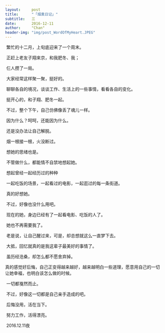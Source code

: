 ```yaml
---
layout:     post
title:      "「烟熏日记」"
subtitle:   三
date:       2016-12-11
author:     "Chan"
header-img: "img/post_WordOfMyHeart.JPEG"
---
```


​	繁忙的十二月，上旬底迎来了一个周末。

​	正赶上老友子翔来京，和我肥冬、我；

​	仨人攒了一局。

​	大家经常这样聚一聚，挺好的。

​	聊聊各自的境况，谈谈工作、生活上的一些事情，看看各自的变化。

​	挺开心的，和子翔、肥冬一起。

​	不过，整个下午，自己仿佛像丢了魂儿一样。

​	因为什么？呵呵，还能因为什么。

​	还是没办法让自己解脱。

​	烟一根接一根，火没断过。

​	想她的思绪也是。

​	不管做什么，都能情不自禁地想起她。

​	想起曾经一起经历过的种种

​	一起吃饭的场景，一起看过的电影，一起逛过的每一条街道。

​	真的好想她。

​	不过，好像也没什么用吧。

​	现在的她，身边已经有了一起看电影、吃饭的人了。

​	她也不再需要我了。

​	老是说，让自己醒过来，可是，却总想就这么一直梦下去。

​	大抵，回忆就真的是我这辈子最美好的事情了。

​	虽历经沧桑，却怎么都不愿舍弃掉。

​	真的感觉好后悔，自己正变得越来越好，越来越明白一些道理，愿意用自己的一切让她幸福，也明白该怎么做的时候。

​	一切都戛然而止。

​	不过，好像这一切都是自己亲手造成的吧。

​	后悔没用，活在当下。

​	努力工作，活得漂亮。

​	2016.12.11夜
